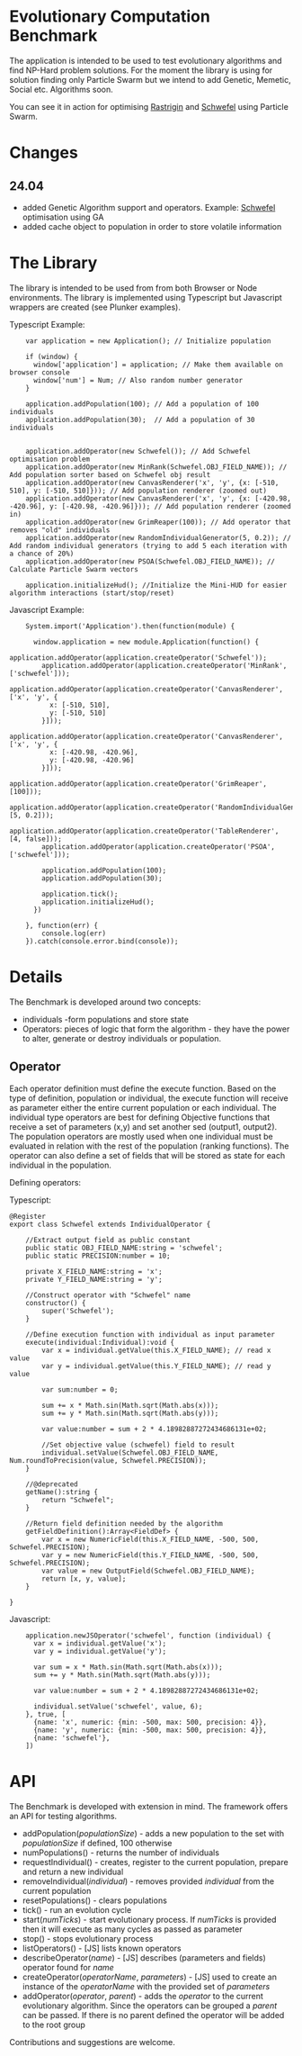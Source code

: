 # Evolutionary Computation Benchmark

The application is intended to be used to test evolutionary algorithms and find NP-Hard problem solutions. 
For the moment the library is using for solution finding only Particle Swarm but we intend to add Genetic, Memetic, Social etc. Algorithms soon.

You can see it in action for optimising [Rastrigin](http://run.plnkr.co/plunks/UhXCUz/) and [Schwefel](http://run.plnkr.co/plunks/4lEiZy/) using Particle Swarm.

# Changes
## 24.04 
  * added Genetic Algorithm support and operators. Example: [Schwefel](https://run.plnkr.co/Xs326rmfHEg36ua5/) optimisation using GA
  * added cache object to population in order to store volatile information


# The Library

The library is intended to be used from from both Browser or Node environments. The library is implemented using Typescript but Javascript wrappers are created (see Plunker examples).

Typescript Example:
```
    var application = new Application(); // Initialize population

    if (window) {
      window['application'] = application; // Make them available on browser console
      window['num'] = Num; // Also random number generator
    }
    
    application.addPopulation(100); // Add a population of 100 individuals
    application.addPopulation(30);  // Add a population of 30 individuals
    
    
    application.addOperator(new Schwefel()); // Add Schwefel optimisation problem
    application.addOperator(new MinRank(Schwefel.OBJ_FIELD_NAME)); // Add population sorter based on Schwefel obj result
    application.addOperator(new CanvasRenderer('x', 'y', {x: [-510, 510], y: [-510, 510]})); // Add population renderer (zoomed out)
    application.addOperator(new CanvasRenderer('x', 'y', {x: [-420.98, -420.96], y: [-420.98, -420.96]})); // Add population renderer (zoomed in)
    application.addOperator(new GrimReaper(100)); // Add operator that removes "old" individuals
    application.addOperator(new RandomIndividualGenerator(5, 0.2)); // Add random individual generators (trying to add 5 each iteration with a chance of 20%)
    application.addOperator(new PSOA(Schwefel.OBJ_FIELD_NAME)); // Calculate Particle Swarm vectors

    application.initializeHud(); //Initialize the Mini-HUD for easier algorithm interactions (start/stop/reset)
```

Javascript Example:
```
    System.import('Application').then(function(module) {
     
      window.application = new module.Application(function() {
        application.addOperator(application.createOperator('Schwefel'));
        application.addOperator(application.createOperator('MinRank', ['schwefel']));
        application.addOperator(application.createOperator('CanvasRenderer', ['x', 'y', {
          x: [-510, 510],
          y: [-510, 510]
        }]));
        application.addOperator(application.createOperator('CanvasRenderer', ['x', 'y', {
          x: [-420.98, -420.96],
          y: [-420.98, -420.96]
        }]));
        application.addOperator(application.createOperator('GrimReaper', [100]));
        application.addOperator(application.createOperator('RandomIndividualGenerator', [5, 0.2]));
        application.addOperator(application.createOperator('TableRenderer', [4, false]));
        application.addOperator(application.createOperator('PSOA', ['schwefel']));

        application.addPopulation(100);
        application.addPopulation(30);
 
        application.tick();
        application.initializeHud();
      })
      
    }, function(err) {
        console.log(err)
    }).catch(console.error.bind(console));
```

# Details

The Benchmark is developed around two concepts: 
 - individuals -form populations and store state 
 - Operators: pieces of logic that form the algorithm - they have the power to alter, generate or destroy individuals or population. 
 
## Operator

Each operator definition must define the execute function. Based on the type of definition, population or individual, the execute function will receive as parameter either the entire current population or each individual.
The individual type operators are best for defining Objective functions that receive a set of parameters (x,y) and set another sed (output1, output2). The population operators are mostly used when one individual must be evaluated in relation with the rest of the population (ranking functions).
The operator can also define a set of fields that will be stored as state for each individual in the population.

Defining operators:

Typescript:
```
@Register
export class Schwefel extends IndividualOperator {

    //Extract output field as public constant
    public static OBJ_FIELD_NAME:string = 'schwefel';
    public static PRECISION:number = 10;
    
    private X_FIELD_NAME:string = 'x';
    private Y_FIELD_NAME:string = 'y';

    //Construct operator with "Schwefel" name
    constructor() {
        super('Schwefel');
    }

    //Define execution function with individual as input parameter
    execute(individual:Individual):void {
        var x = individual.getValue(this.X_FIELD_NAME); // read x value
        var y = individual.getValue(this.Y_FIELD_NAME); // read y value
     
        var sum:number = 0;

        sum += x * Math.sin(Math.sqrt(Math.abs(x)));
        sum += y * Math.sin(Math.sqrt(Math.abs(y)));

        var value:number = sum + 2 * 4.18982887272434686131e+02;
        
        //Set objective value (schwefel) field to result
        individual.setValue(Schwefel.OBJ_FIELD_NAME, Num.roundToPrecision(value, Schwefel.PRECISION));
    }

    //@deprecated
    getName():string {
        return "Schwefel";
    }

    //Return field definition needed by the algorithm 
    getFieldDefinition():Array<FieldDef> {
        var x = new NumericField(this.X_FIELD_NAME, -500, 500, Schwefel.PRECISION);
        var y = new NumericField(this.Y_FIELD_NAME, -500, 500, Schwefel.PRECISION);
        var value = new OutputField(Schwefel.OBJ_FIELD_NAME);
        return [x, y, value];
    }

}
```

Javascript:
```
    application.newJSOperator('schwefel', function (individual) {
      var x = individual.getValue('x');
      var y = individual.getValue('y');
    
      var sum = x * Math.sin(Math.sqrt(Math.abs(x)));
      sum += y * Math.sin(Math.sqrt(Math.abs(y)));
      
      var value:number = sum + 2 * 4.18982887272434686131e+02;
    
      individual.setValue('schwefel', value, 6);
    }, true, [
      {name: 'x', numeric: {min: -500, max: 500, precision: 4}},
      {name: 'y', numeric: {min: -500, max: 500, precision: 4}},
      {name: 'schwefel'},
    ])
```


# API

The Benchmark is developed with extension in mind. The framework offers an API for testing algorithms.

  * addPopulation(*populationSize*) - adds a new population to the set with *populationSize* if defined, 100 otherwise
  * numPopulations() - returns the number of individuals
  * requestIndividual() - creates, register to the current population, prepare and return a new individual
  * removeIndividual(*individual*) - removes provided *individual* from the current population
  * resetPopulations() - clears populations
  * tick() - run an evolution cycle
  * start(*numTicks*) - start evolutionary process. If *numTicks* is provided then it will execute as many cycles as passed as parameter
  * stop() - stops evolutionary process
  * listOperators() - [JS] lists known operators 
  * describeOperator(*name*) - [JS] describes (parameters and fields) operator found for *name*
  * createOperator(*operatorName*, *parameters*) - [JS] used to create an instance of the *operatorName* with the provided set of *parameters*
  * addOperator(*operator*, *parent*) - adds the *operator* to the current evolutionary algorithm. Since the operators can be grouped a *parent* can be passed. If there is no parent defined the operator will be added to the root group


Contributions and suggestions are welcome.

